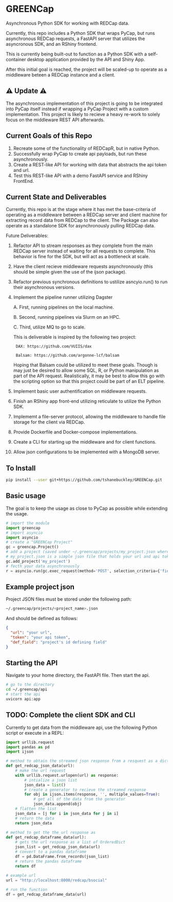 # GREENCap

Asynchronous Python SDK for working with REDCap data.

Currently, this repo includes a Python SDK that wraps PyCap, but runs asynchronous REDCap requests, a FastAPI server that utilizes the asyncronous SDK, and an RShiny frontend.

This is currently being built-out to function as a Python SDK with a self-container desktop application provided by the API and Shiny App.

After this initial goal is reached, the project will be scaled-up to operate as a middleware beteen a REDCap instance and a client.

## ⚠️ Update ⚠️

The asynchronous implementation of this project is going to be integrated into PyCap itself instead if wrapping a PyCap Project with a 
custom implementation. This project is likely to recieve a heavy re-work to solely focus on the middleware REST API afterwards. 

## Current Goals of this Repo

1. Recreate some of the functionality of REDCapR, but in native Python.
2. Successfully wrap PyCap to create api payloads, but run these asynchronously.
3. Create a REST-like API for working with data that abstracts the api token and url.
4. Test this REST-like API with a demo FastAPI service and RShiny FrontEnd.

## Current State and Deliverables

Currently, this repo is at the stage where it has met the base-criteria of operating as a middleware between a REDCap server and
client machine for extracting record data from REDCap to the client. The Package can also operate as a standalone SDK for 
asynchronously pulling REDCap data. 

Future Deliverables:
1. Refactor API to stream responses as they complete from the main REDCap server instead of waiting for all requests to complete.
This behavior is fine for the SDK, but will act as a bottleneck at scale.
2. Have the client recieve middleware requests asynchronously (this should be simple given the use of the ijson package).
3. Refactor previous synchronous definitions to ustilize asncyio.run() to run their asynchronous versions.
4. Implement the pipeline runner utilizing Dagster

    A. First, running pipelines on the local machine.
    
    B. Second, running pipelines via Slurm on an HPC.
    
    C. Third, utilize MQ to go to scale.
    
    This is deliverable is inspired by the following two project:
    
        DAX: https://github.com/VUIIS/dax
        
        Balsam: https://github.com/argonne-lcf/balsam
        
    Hoping that Balsam could be utilized to meet these goals. Though is may just be desired to allow some
    SQL, R, or Python manipulation as part of the API request. Realistically, it may be best to allow this
    go with the scripting option so that this project could be part of an ELT pipeline.
    
5. Implement basic user authentification on middleware requests.
6. Finish an RShiny app front-end utilizing reticulate to utilize the Python SDK.
7. Implememt a file-server protocol, allowing the middleware to handle file storage for the client via REDCap.
8. Provide Dockerfile and Docker-compose implementations.
9. Create a CLI for starting up the middleware and for client functions.
10. Allow json configurations to be implemented with a MongoDB server.

## To Install

```bash
pip install --user git+https://github.com/tshanebuckley/GREENCap.git
```

## Basic usage

The goal is to keep the usage as close to PyCap as possible while extending the usage.

```python
# import the module
import greencap
# import asyncio
import asyncio
# create a "GREENCap Project"
gc = greencap.Project()
# add a project (saved under ~/.greencap/projects/my_project.json where "my_project" is the name of your REDCap Project)
# my_project.json is a simple json file that holds your url and api token
gc.add_project('my_project')
# fecth your data asynchronously
r = asyncio.run(gc.exec_request(method='POST', selection_criteria={'fields': {'field_name'}}, rc_name='my_project', func_name='export_records'))
```

## Example project json

Project JSON files must be stored under the following path:
```bash
~/.greencap/projects/<project_name>.json
```

And should be defined as follows:
```json
{
  "url": "your url",
  "token": "your api token",
  "def_field": "project's id defining field"
}
```

## Starting the API

Navigate to your home directory, the FastAPI file. Then start the api.
```bash
# go to the directory
cd ~/.greencap/api
# start the api
uvicorn api:app
```

## TODO: Complete the client SDK and CLI

Currently to get data from the middleware api, use the following Python script or execute in a REPL:

```python
import urllib.request
import pandas as pd
import ijson

# method to obtain the streamed json response from a resquest as a dictionary
def get_redcap_json_data(url):
    # make the url request
    with urllib.request.urlopen(url) as response:
        # intialize a json list
        json_data = list()
        # create a generator to recieve the streamed response
        for obj in ijson.items(response, '', multiple_values=True):
            # get all of the data from the generator
            json_data.append(obj)
    # flatten the list
    json_data = [j for i in json_data for j in i]
    # return the data
    return json_data
 
# method to get the the url response as 
def get_redcap_dataframe_data(url):
    # gets the url response as a list of OrderedDict
    json_list = get_redcap_json_data(url)
    # convert to a pandas dataframe
    df = pd.DataFrame.from_records(json_list)
    # return the pandas dataframe
    return df
    
# example url
url = "http://localhost:8000/redcap/bsocial"

# run the function
df = get_redcap_dataframe_data(url)

```
